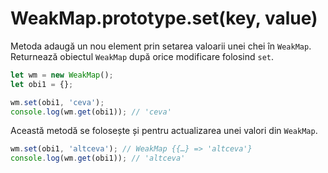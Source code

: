 # WeakMap.prototype.set(key, value)

Metoda adaugă un nou element prin setarea valoarii unei chei în `WeakMap`. Returnează obiectul `WeakMap` după orice modificare folosind `set`.

```javascript
let wm = new WeakMap();
let obi1 = {};

wm.set(obi1, 'ceva');
console.log(wm.get(obi1)); // 'ceva'
```

Această metodă se folosește și pentru actualizarea unei valori din `WeakMap`.

```javascript
wm.set(obi1, 'altceva'); // WeakMap {{…} => 'altceva'}
console.log(wm.get(obi1)); // 'altceva'
```
